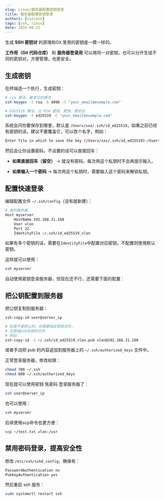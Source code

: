 ```yaml
---
slug: Linux/服务器配置密钥登录
title: 服务器配置密钥登录
authors: [vincent]
tags: [ssh, linux]
date: 2025-08-22
---
```


生成 **SSH 密钥对** 的原理和Git 里用的密钥是一模一样的。

**工作用（Git 代码仓库）** 和 **服务器登录用** 可以用同一对密钥，也可以分开生成不同的密钥对，方便管理，也更安全。

<!-- truncate -->

## 生成密钥

在终端选一个执行，生成密钥：

```bash
# rsa 算法，最常见的算法
ssh-keygen -t rsa -b 4096 -C "your_email@example.com"

# Ed25519 算法，比 RSA 更短、更快、更安全
ssh-keygen -t ed25519 -C "your_email@example.com"
```


系统会问你要保存到哪里，默认是 `/Users/xxx/.ssh/id_ed25519`，如果之前已经有密钥的话，建议不要覆盖它，可以改个名字，例如：

```bash
Enter file in which to save the key (/Users/xxx/.ssh/id_ed25519):/Users/xxx/.ssh/id_ed25519_vlon
```


然后会让你设置密码，不设置的话可以直接回车：

- **如果直接回车（留空）** → 就没有密码，每次用这个私钥时不会再提示输入。
    
- **如果输入一个密码** → 每次用这个私钥时，需要输入这个密码来解锁私钥。

## 配置快速登录

编辑配置文件 `~/.ssh/config`（没有就新建）：

```bash
# 我的服务器
Host myserver
    HostName 192.168.31.168
    User vlon
    Port 22
    IdentityFile ~/.ssh/id_ed25519_vlon
```

如果有多个密钥的话，需要在`IdentityFile`中配置对应密钥，不配置则使用默认密钥。

这样就可以使用：

```bash
ssh myserver
```

自动使用密钥登录服务器，但现在还不行，还需要下面的配置：


## 把公钥配置到服务器

把公钥复制到服务器：

```bash
ssh-copy-id user@server_ip

# 如果不是默认的，则需要指定密钥文件，
# 注意是pub后缀的文件
# 例如：
ssh-copy-id -i ~/.ssh/id_ed25519_vlon.pub vlon@192.168.31.168
```

或者手动把 pub 的内容追加到服务器上的 `~/.ssh/authorized_keys` 文件中。

正常登录服务器，修改权限：

```bash
chmod 700 ~/.ssh
chmod 600 ~/.ssh/authorized_keys
```


现在就可以使用密钥 免密码 登录服务器了：

```bash
ssh user@server_ip
```

也可以使用：

```bash
ssh myserver
```

后续使用scp命令也更方便：
```bash
scp ~/test.txt vlon:/usr
```


## 禁用密码登录，提高安全性

修改 `/etc/ssh/sshd_config`，确保有：

```bash
PasswordAuthentication no
PubkeyAuthentication yes
```

然后重启 ssh 服务：

```bash
sudo systemctl restart ssh
```